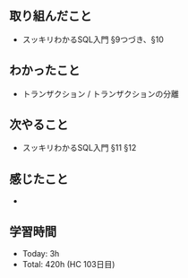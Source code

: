## 取り組んだこと
- スッキリわかるSQL入門 §9つづき、§10
## わかったこと
- トランザクション / トランザクションの分離
## 次やること
- スッキリわかるSQL入門 §11 §12
## 感じたこと
- 
## 学習時間
- Today: 3h
- Total: 420h (HC 103日目)